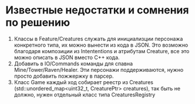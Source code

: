 # **Известные недостатки и сомнения по решению**
1. Классы в Feature/Creatures служать для инициализции персонажа конкретного типа, их можно вынести из кода в JSON.
   Это возможно благодаря композиции из Intententions и атрибутам Creature, все это можно описать в JSON вместо С++ кода.
2. Добавить в IO/Commands команды для спавна Mine/Tower/Raven/Healer. Эти персонажи поддерживаются, 
   нужно просто добавить пожжержку в парсер.
3. Класс Game каждый ход собирает реестр из Creatures (std::unordered_map<uint32_t, CreaturePtr> creatures), так
   быть не должно, нужен отдельный класс типа CreaturesRegistry